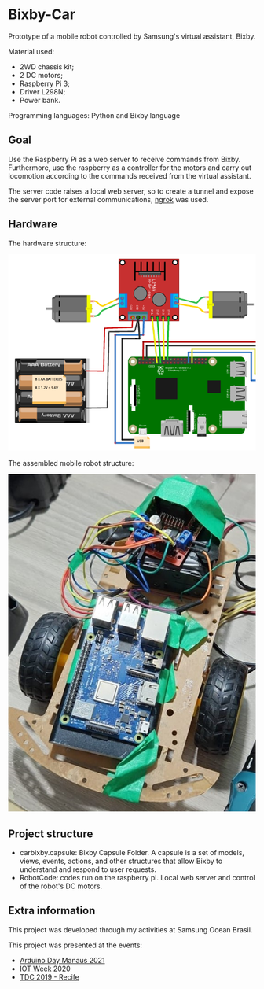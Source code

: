 # Bixby-Car
Prototype of a mobile robot controlled by Samsung's virtual assistant, Bixby. 

Material used:
- 2WD chassis kit;
- 2 DC motors;
- Raspberry Pi 3;
- Driver L298N;
- Power bank.

Programming languages: Python and Bixby language

## Goal
Use the Raspberry Pi as a web server to receive commands from Bixby. Furthermore, use the raspberry as a controller for the motors and carry out locomotion according to the commands received from the virtual assistant.

The server code raises a local web server, so to create a tunnel and expose the server port for external communications, [ngrok](https://ngrok.com/) was used.

## Hardware
The hardware structure:

![scheme](images/scheme.png)

The assembled mobile robot structure:

![robot](images/robot.jpg)

## Project structure
- carbixby.capsule: Bixby Capsule Folder. A capsule is a set of models, views, events, actions, and other structures that allow Bixby to understand and respond to user requests.
- RobotCode: codes run on the raspberry pi. Local web server and control of the robot's DC motors.

## Extra information
This project was developed through my activities at Samsung Ocean Brasil.

This project was presented at the events:
- [Arduino Day Manaus 2021](https://www.google.com/url?sa=i&url=https%3A%2F%2Fwww.sympla.com.br%2Farduino-day-manaus-21__1164006&psig=AOvVaw2rE1bwGn6smxoTRaQ7BW0G&ust=1698100969070000&source=images&cd=vfe&ved=0CBIQjhxqFwoTCNjx0JfdioIDFQAAAAAdAAAAABAE)
- [IOT Week 2020](https://www.instagram.com/p/CH7_SXjjYyl/?igshid=MmU2YjMzNjRlOQ==)
- [TDC 2019 - Recife](https://thedevconf.com/tdc/2019/recife/trilha-internet-das-coisas#descricao-132)